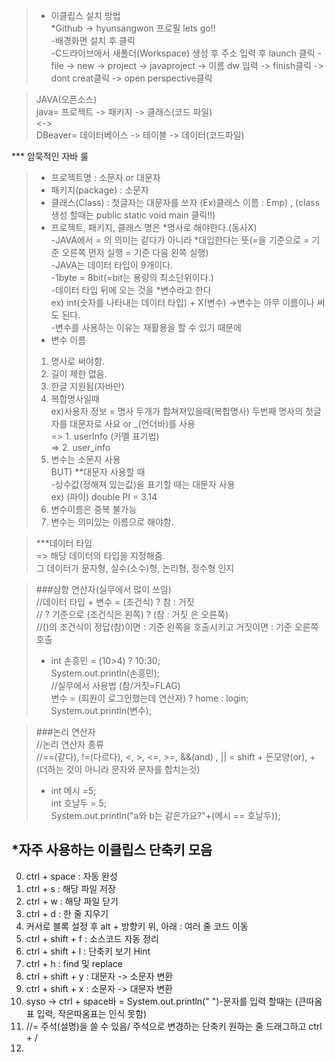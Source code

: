 > - 이클립스 설치 방법  
*Github -> hyunsangwon 프로필 lets go!!  
-배경화면 설치 후 클릭   
-C드라이브에서 새폴더(Workspace) 생성 후 주소 입력 후 launch 클릭
-file -> new -> project -> javaproject -> 이름 dw 입력 -> finish클릭 -> dont creat클릭 -> open perspective클릭   

>JAVA(오픈소스)  
java= 프로젝트 -> 패키지 -> 클래스(코드 파일)   
<->  
DBeaver= 데이터베이스 -> 테이블 -> 데이터(코드파일)  

*** 암묵적인 자바 룰
>- 프로젝트명 : 소문자 or 대문자  
>- 패키지(package) : 소문자  
>- 클래스(Class) : 첫글자는 대문자를 쓰자 (Ex)클래스 이름 : Emp) , (class 생성 할때는 public static void main 클릭!!)  
>- 프로젝트, 패키지, 클래스 명은 *명사로 해야한다.(동사X)   
-JAVA에서 = 의 의미는 같다가 아니라 *대입한다는 뜻(=을 기준으로 = 기준 오른쪽 먼저 실행 = 기준 다음 왼쪽 실행)  
-JAVA는 데이터 타입이 9개이다.  
-1byte = 8bit(=bit는 용량의 최소단위이다.)  
-데이터 타입 뒤에 오는 것을 *변수라고 한다  
ex) int(숫자를 나타내는 데이터 타입) + X(변수) ->변수는 아무 이름이나 써도 된다.  
-변수를 사용하는 이유는 재활용을 할 수 있기 때문에  
>- 변수 이름  
>1. 명사로 써야함.  
>2. 길이 제한 없음.  
>3. 한글 지원됨(자바만)
>4. 복합명사일때  
ex)사용자 정보 = 명사 두개가 합쳐져있을때(복합명사) 두번째 명사의 첫글자를 대문자로 사요 or _(언더바)를 사용   
=> 1. userInfo (카멜 표기법)  
=> 2. user_info  
>5. 변수는 소문자 사용  
BUT) **대문자 사용할 때   
-상수값(정해져 있는값)을 표기할 때는 대문자 사용  
ex) (파이) double PI = 3.14  
>6. 변수이름은 중복 불가능  
>7. 변수는 의미있는 이름으로 해야함.

>***데이터 타입  
=> 해당 데이터의 타입을 지정해줌.  
그 데이터가 문자형, 실수(소수)형, 논리형, 정수형 인지

> ###삼항 연산자(실무에서 많이 쓰임)  
//데이터 타입 + 변수 = (조건식) ? 참 : 거짓   
		// ? 기준으로 (조건식은 왼쪽) ? (참 : 거짓 은 오른쪽)  
		//()의 조건식이 정답(참)이면 : 기준 왼쪽을 호출시키고 거짓이면 : 기준 오른쪽 호출  
>- int 손흥민 = (10>4) ? 10:30;   
				System.out.println(손흥민);  
		//실무에서 사용법 (참/거짓=FLAG)  
	    변수 = (회원이 로그인했는데 연산자) ? home : login;  
		System.out.println(변수);  

>###논리 연산자  
		//논리 연산자 종류     
		//==(같다), !=(다르다), <, >, <=, >=, &&(and) , || = shift + 돈모양(or), +(더하는 것이 아니라 문자와 문자를 합치는것)  
>- int 메시 =5;  
		int 호날두 = 5;  
		System.out.println("a와 b는 같은가요?"+(메시 == 호날두));   

## *자주 사용하는 이클립스 단축키 모음
0. ctrl + space : 자동 완성
1. ctrl + s : 해당 파일 저장
2. ctrl + w : 해당 파일 닫기
3. ctrl + d : 한 줄 지우기
4. 커서로 블록 설정 후 alt + 방향키 위, 아래 : 여러 줄 코드 이동
5. ctrl + shift + f : 소스코드 자동 정리
6. ctrl + shift + l : 단축키 보기 Hint
7. ctrl + h : find 및 replace
8. ctrl + shift + y : 대문자 -> 소문자 변환
9. ctrl + shift + x : 소문자 -> 대문자 변환  
10. syso -> ctrl + space바 = System.out.println(" ")-문자를 입력 할때는 (큰따옴표 입력, 작은따옴표는 인식 못함)  
11. //= 주석(설명)을 쓸 수 있음/ 주석으로 변경하는 단축키 원하는 줄 드래그하고 ctrl + /  
12.